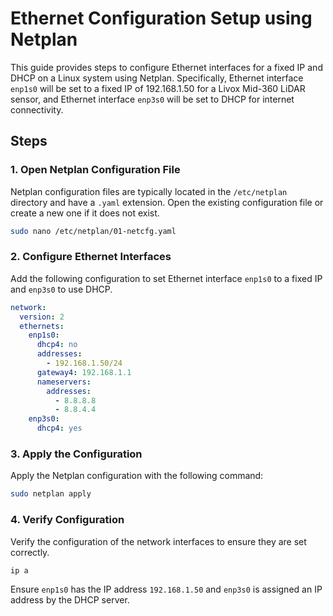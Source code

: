 
# Ethernet Configuration Setup using Netplan

This guide provides steps to configure Ethernet interfaces for a fixed IP and DHCP on a Linux system using Netplan. Specifically, Ethernet interface `enp1s0` will be set to a fixed IP of 192.168.1.50 for a Livox Mid-360 LiDAR sensor, and Ethernet interface `enp3s0` will be set to DHCP for internet connectivity.

## Steps

### 1. Open Netplan Configuration File

Netplan configuration files are typically located in the `/etc/netplan` directory and have a `.yaml` extension. Open the existing configuration file or create a new one if it does not exist.

```sh
sudo nano /etc/netplan/01-netcfg.yaml
```

### 2. Configure Ethernet Interfaces

Add the following configuration to set Ethernet interface `enp1s0` to a fixed IP and `enp3s0` to use DHCP.

```yaml
network:
  version: 2
  ethernets:
    enp1s0:
      dhcp4: no
      addresses:
        - 192.168.1.50/24
      gateway4: 192.168.1.1
      nameservers:
        addresses:
          - 8.8.8.8
          - 8.8.4.4
    enp3s0:
      dhcp4: yes
```

### 3. Apply the Configuration

Apply the Netplan configuration with the following command:

```sh
sudo netplan apply
```

### 4. Verify Configuration

Verify the configuration of the network interfaces to ensure they are set correctly.

```sh
ip a
```

Ensure `enp1s0` has the IP address `192.168.1.50` and `enp3s0` is assigned an IP address by the DHCP server.